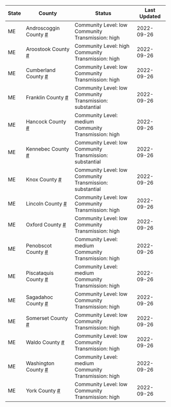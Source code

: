 State | County | Status | Last Updated
--- | --- | --- | --- 
ME | Androscoggin County <a href="#androscoggin_county">#</a> | <a name="androscoggin_county"></a>Community Level: low<br/>Community Transmission: high | 2022-09-26
ME | Aroostook County <a href="#aroostook_county">#</a> | <a name="aroostook_county"></a>Community Level: high<br/>Community Transmission: high | 2022-09-26
ME | Cumberland County <a href="#cumberland_county">#</a> | <a name="cumberland_county"></a>Community Level: low<br/>Community Transmission: high | 2022-09-26
ME | Franklin County <a href="#franklin_county">#</a> | <a name="franklin_county"></a>Community Level: low<br/>Community Transmission: substantial | 2022-09-26
ME | Hancock County <a href="#hancock_county">#</a> | <a name="hancock_county"></a>Community Level: medium<br/>Community Transmission: high | 2022-09-26
ME | Kennebec County <a href="#kennebec_county">#</a> | <a name="kennebec_county"></a>Community Level: low<br/>Community Transmission: substantial | 2022-09-26
ME | Knox County <a href="#knox_county">#</a> | <a name="knox_county"></a>Community Level: low<br/>Community Transmission: substantial | 2022-09-26
ME | Lincoln County <a href="#lincoln_county">#</a> | <a name="lincoln_county"></a>Community Level: low<br/>Community Transmission: high | 2022-09-26
ME | Oxford County <a href="#oxford_county">#</a> | <a name="oxford_county"></a>Community Level: low<br/>Community Transmission: high | 2022-09-26
ME | Penobscot County <a href="#penobscot_county">#</a> | <a name="penobscot_county"></a>Community Level: medium<br/>Community Transmission: high | 2022-09-26
ME | Piscataquis County <a href="#piscataquis_county">#</a> | <a name="piscataquis_county"></a>Community Level: medium<br/>Community Transmission: high | 2022-09-26
ME | Sagadahoc County <a href="#sagadahoc_county">#</a> | <a name="sagadahoc_county"></a>Community Level: low<br/>Community Transmission: high | 2022-09-26
ME | Somerset County <a href="#somerset_county">#</a> | <a name="somerset_county"></a>Community Level: low<br/>Community Transmission: high | 2022-09-26
ME | Waldo County <a href="#waldo_county">#</a> | <a name="waldo_county"></a>Community Level: low<br/>Community Transmission: high | 2022-09-26
ME | Washington County <a href="#washington_county">#</a> | <a name="washington_county"></a>Community Level: medium<br/>Community Transmission: high | 2022-09-26
ME | York County <a href="#york_county">#</a> | <a name="york_county"></a>Community Level: low<br/>Community Transmission: high | 2022-09-26
